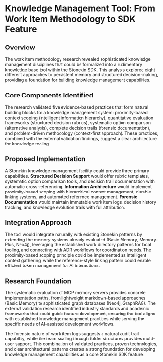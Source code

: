 # Knowledge Management Tool: From Work Item Methodology to SDK Feature

## Overview

The work item methodology research revealed sophisticated knowledge management disciplines that could be formalized into a rudimentary knowledge base tool within the Stonekin SDK. This analysis explored eight different approaches to persistent memory and structured decision-making, providing a foundation for building knowledge management capabilities.

## Core Components Identified

The research validated five evidence-based practices that form natural building blocks for a knowledge management system: proximity-based context scoping (intelligent information hierarchy), quantitative evaluation frameworks (structured decision rubrics), systematic option comparison (alternative analysis), complete decision trails (forensic documentation), and problem-driven methodology (context-first approach). These practices, combined with the external validation findings, suggest a clear architecture for knowledge tooling.

## Proposed Implementation

A Stonekin knowledge management facility could provide three primary capabilities. **Structured Decision Support** would offer rubric templates, systematic option comparison tools, and decision trail documentation with automatic cross-referencing. **Information Architecture** would implement proximity-based scoping with hierarchical context management, durable linking systems, and automated reference management. **Forensic Documentation** would maintain immutable work item logs, decision history tracking, and knowledge evolution trails with full attribution.

## Integration Approach

The tool would integrate naturally with existing Stonekin patterns by extending the memory systems already evaluated (Basic Memory, Memory-Plus, Neo4j), leveraging the established work directory patterns for local tooling, and connecting with ADR workflows for coordination needs. The proximity-based scoping principle could be implemented as intelligent context gathering, while the reference-style linking pattern could enable efficient token management for AI interactions.

## Research Foundation

The systematic evaluation of MCP memory servers provides concrete implementation paths, from lightweight markdown-based approaches (Basic Memory) to sophisticated graph databases (Neo4j, GraphRAG). The external validation research identified industry standards and academic frameworks that could guide feature development, ensuring the tool aligns with established knowledge management practices while serving the specific needs of AI-assisted development workflows.

The forensic nature of work item logs suggests a natural audit trail capability, while the team scaling through folder structures provides multi-user support. This combination of validated practices, proven technologies, and clear architectural patterns creates a strong foundation for developing knowledge management capabilities as a core Stonekin SDK feature.
